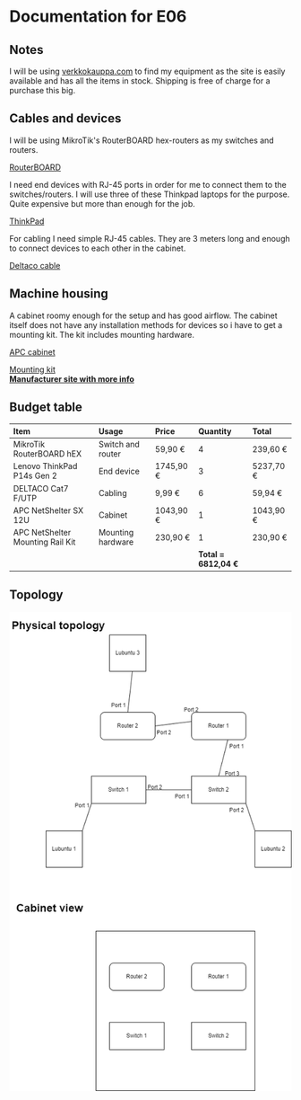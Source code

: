 # Documentation for E06

## Notes
I will be using [verkkokauppa.com](https://www.verkkokauppa.com/fi/etusivu) to find my equipment as the site is easily available and has all the items in stock. Shipping is free of charge for a purchase this big.

## Cables and devices
I will be using MikroTik's RouterBOARD hex-routers as my switches and routers.

[RouterBOARD](https://www.verkkokauppa.com/fi/product/739921/MikroTik-RouterBOARD-hEX-reititin)

I need end devices with RJ-45 ports in order for me to connect them to the switches/routers. I will use three of these Thinkpad laptops for the purpose. Quite expensive but more than enough for the job.

[ThinkPad](https://www.verkkokauppa.com/fi/product/762391/Lenovo-ThinkPad-P14s-Gen-2-14-kannettava-Win-10-Pro-21A0004R)

For cabling I need simple RJ-45 cables. They are 3 meters long and enough to connect devices to each other in the cabinet.

[Deltaco cable](https://www.verkkokauppa.com/fi/product/82359/DELTACO-Cat7-F-UTP-laitekaapeli-2-m-harmaa)

## Machine housing
A cabinet roomy enough for the setup and has good airflow. The cabinet itself does not have any installation methods for devices so i have to get a mounting kit. The kit includes mounting hardware.

[APC cabinet](https://www.verkkokauppa.com/fi/product/694409/APC-NetShelter-SX-12U-rakkikaappi)

[Mounting kit](https://www.verkkokauppa.com/fi/product/688642/APC-NetShelter-CX-Mini-12U-Vertical-Mounting-Rail-Kit-rakkia/lisatiedot)  
**[Manufacturer site with more info](https://www.apc.com/shop/us/en/products/APC-NetShelter-CX-Mounting-Rail-Kit-Vertical-Black-536H-x-120W-x-56D-mm/P-AR4000MV12U)**


## Budget table
| Item | Usage | Price | Quantity | Total |
| :--- | :--- | :--- | :--- | :--- |
| MikroTik RouterBOARD hEX | Switch and router | 59,90 € | 4 | 239,60 € |
| Lenovo ThinkPad P14s Gen 2 | End device | 1745,90 € | 3 | 5237,70 € |
| DELTACO Cat7 F/UTP | Cabling | 9,99 € | 6 | 59,94 € |
| APC NetShelter SX 12U | Cabinet | 1043,90 € | 1 | 1043,90 € |
| APC NetShelter Mounting Rail Kit| Mounting hardware | 230,90 € | 1 | 230,90 € |
|||| **Total = 6812,04 €**|

## Topology
![](documentation/E06/Topologies-EX6_topo.drawio.png)
